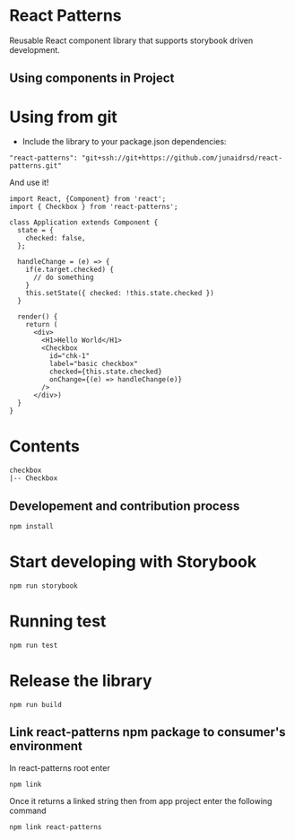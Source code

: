 # React Patterns

Reusable React component library that supports storybook driven development.

## Using components in Project


# Using from git
* Include the library to your package.json dependencies:

```
"react-patterns": "git+ssh://git+https://github.com/junaidrsd/react-patterns.git"
```

And use it!

```
import React, {Component} from 'react';
import { Checkbox } from 'react-patterns';

class Application extends Component {
  state = {
    checked: false,
  };

  handleChange = (e) => {
    if(e.target.checked) {
      // do something
    }
    this.setState({ checked: !this.state.checked })
  }

  render() {
    return (
      <div>
        <H1>Hello World</H1>
        <Checkbox
          id="chk-1"
          label="basic checkbox"
          checked={this.state.checked}
          onChange={(e) => handleChange(e)}
        />
      </div>)
  }
}
```

# Contents
```
checkbox
|-- Checkbox
```

## Developement and contribution process

```
npm install
```

# Start developing with Storybook

```
npm run storybook
```

# Running test

```
npm run test
```

# Release the library
```
npm run build
```
## Link react-patterns npm package to consumer's environment

In react-patterns root enter
```
npm link
```
Once it returns a linked string then from app project enter the following command
```
npm link react-patterns
```


